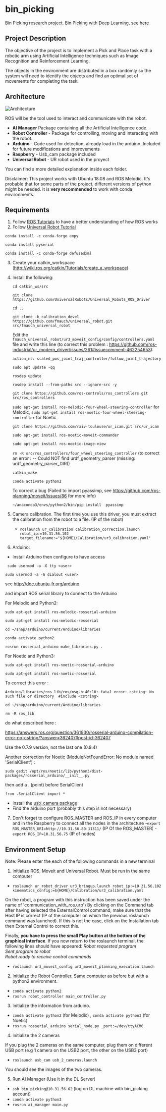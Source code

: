 # bin_picking
Bin Picking research project.
Bin Picking with Deep Learning, see [here](https://www.youtube.com/watch?v=ydh_AdWZflA)

## Project Description
The objective of the project is to implement a Pick and Place task with a robotic arm using Artificial Intelligence techniques such as Image Recognition and Reinforcement Learning.  

The objects in the environment are distributed in a box randomly so the system will need to identify the objects and find an optimal set of movements for completing the task.  


## Architecture

![Architecture](ai_manager/readme-images/ROS_architecture.png)

ROS will be the tool used to interact and communicate with the robot. 

- **AI Manager** Package containing all the Artificial Intelligence code. 
- **Robot Controller** - Package for controlling, moving and interacting with the robot. 
- **Arduino** - Code used for detection, already load in the arduino. Included for future modifications and improvements
- **Raspberry** - Usb_cam package included
- **Universal Robot** - UR robot used in the proyect

You can find a more detailed explanation inside each folder.

Disclaimer: This project works with Ubuntu 18.08 and ROS Melodic. It's probable that for some parts of the project, different versions of python might be needed. 
It is **very recommended** to work with conda environments. 


## Requirements

1. Follow [ROS Tutorials](http://wiki.ros.org/ROS/Tutorials) to have a better understanding of how ROS works
2. Follow [Universal Robot Tutorial](https://academy.universal-robots.com/es/formacion-online/formacion-online-de-cb3/)
   
`conda install -c conda-forge empy`

`conda install pyserial`

`conda install -c conda-forge defusedxml`

3. Create your catkin_workspace (http://wiki.ros.org/catkin/Tutorials/create_a_workspace) 
4. Install the following:

   `cd catkin_ws/src`
   
   `git clone https://github.com/UniversalRobots/Universal_Robots_ROS_Driver`

   `cd ..`
   
   `git clone -b calibration_devel https://github.com/fmauch/universal_robot.git src/fmauch_universal_robot`
   
   Edit the `fmauch_universal_robot/ur3_moveit_config/config/controllers.yaml` file and write this line (to correct this problem : https://github.com/ros-industrial/ur_modern_driver/issues/261#issuecomment-462254653): 
   
   `action_ns: scaled_pos_joint_traj_controller/follow_joint_trajectory`

   `sudo apt update -qq`
   
   `rosdep update`
   
   `rosdep install --from-paths src --ignore-src -y`

   `git clone https://github.com/ros-controls/ros_controllers.git  src/ros_controllers`

   `sudo apt-get install ros-melodic-four-wheel-steering-controller` for Melodic, `sudo apt-get install ros-noetic-four-wheel-steering-controller` for Noetic

   `git clone https://github.com/raiv-toulouse/ur_icam.git src/ur_icam`

   `sudo apt-get install ros-noetic-moveit-commander`

   `sudo apt-get install ros-noetic-image-view`
   
   `rm -R src/ros_controllers/four_wheel_steering_controller` (to correct an error : -- Could NOT find urdf_geometry_parser (missing: urdf_geometry_parser_DIR))

   `catkin_make`
   
   `conda activate python2`
   
   To correct a bug (Failed to import pyassimp, see https://github.com/ros-planning/moveit/issues/86 for more info)
   
   `~/anaconda3/envs/python2/bin/pip install  pyassimp`

5. Camera calibration. The first time you use this driver, you must extract the calibration from the robot to a file. (IP of the robot)
   - `roslaunch ur_calibration calibration_correction.launch robot_ip:=10.31.56.102 target_filename:="${HOME}/Calibration/ur3_calibration.yaml"`

6. Arduino:
- Install Arduino then configure to have access 

` sudo usermod -a -G tty <user>`

`sudo usermod -a -G dialout <user>` 

see http://doc.ubuntu-fr.org/arduino

and import ROS serial library to connect to the Arduino

For Melodic and Python2:

`sudo apt-get install ros-melodic-rosserial-arduino`

`sudo apt-get install ros-melodic-rosserial`

`cd ~/snap/arduino/current/Arduino/libraries`

`conda activate python2`

`rosrun rosserial_arduino make_libraries.py .`

For Noetic and Python3:

`sudo apt-get install ros-noetic-rosserial-arduino`

`sudo apt-get install ros-noetic-rosserial`

To correct this error : 

`Arduino/libraries/ros_lib/ros/msg.h:40:10: fatal error: cstring: No such file or directory  #include <cstring>`

`cd ~/snap/arduino/current/Arduino/libraries`

`rm -R ros_lib`

do what described here :

https://answers.ros.org/question/361930/rosserial-arduino-compilation-error-no-cstring/?answer=362407#post-id-362407

Use the  0.7.9 version, not the last one (0.9.4)

Another correction for Noetic (ModuleNotFoundError: No module named 'SerialClient') :

`sudo gedit /opt/ros/noetic/lib/python3/dist-packages/rosserial_arduino/__init__.py`

then add a . (point) before SerialClient

`from .SerialClient import *` 

- Install the [usb_camera package](https://github.com/ros-drivers/usb_cam)
- Find the arduino port (probably this step is not necessary)

7. Don't forget to configure ROS_MASTER and ROS_IP in every computer and in the Raspberry to connect all the nodes in the architecture
   -`export ROS_MASTER_URI=http://10.31.56.80:11311/` (IP Of the ROS_MASTER)
   -`export ROS_IP=10.31.56.75` (IP of nodes)


## Environment Setup 
Note: Please enter the each of the following commands in a new terminal

1. Initialize ROS, Moveit and Universal Robot. Must be run in the same computer

- `roslaunch ur_robot_driver ur3_bringup.launch robot_ip:=10.31.56.102 kinematics_config:=${HOME}/Calibration/ur3_calibration.yaml`

On the robot, a program with this instruction has been saved under the name of 'communication_with_ros.urp')
By clicking on the Command tab after having selected the ExternalControl command, make sure that the Host IP is correct (IP of the computer on which the previous roslaunch command was launched).
If this is not the case, click on the Installation tab then External Control to correct this. 

Finally, **you have to press the small Play button at the bottom of the graphical interface**. 
If you now return to the roslaunch terminal, the following lines should have appeared: 
 *Robot requested program*  
 *Sent program to robot*  
 *Robot ready to receive control commands*  

- `roslaunch ur3_moveit_config ur3_moveit_planning_execution.launch`

2. Initialize the Robot Controller. Same computer as before but with a python2 environment.
- `conda activate python2`
- `rosrun robot_controller main_controller.py` 

3. Initialize the information from arduino.
- `conda activate python2`  (for Melodic) ,  `conda activate python3`  (for Noetic)
- `rosrun rosserial_arduino serial_node.py _port:=/dev/ttyACM0`

4. Initialize the 2 cameras

If you plug the 2 cameras on the same computer, plug them on different USB port (e.g 1 camera on the USB2 port, the other on the USB3 port) 
- `roslaunch usb_cam usb_2_cameras.launch`

You should see the images of the two cameras.

5. Run AI Manager (Use it in the DL Server)
- `ssh bin_picking@10.31.56.62` (log on DL machine with bin_picking account)
- `conda activate python3`
- `rosrun ai_manager main.py`






